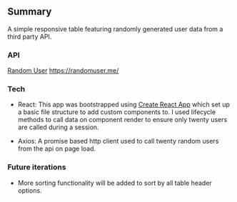 ## Summary 

A simple responsive table featuring randomly generated user data from a third party API. 

### API
[Random User](https://github.com/facebook/create-react-app)
https://randomuser.me/

### Tech

- React: This app was bootstrapped using [Create React App](https://github.com/facebook/create-react-app) which set up a basic file structure to add custom components to. I used lifecycle methods to call data on component render to ensure only twenty users are called during a session. 

- Axios: A promise based http client used to call twenty random users from the api on page load.  

### Future iterations 

- More sorting functionality will be added to sort by all table header options. 